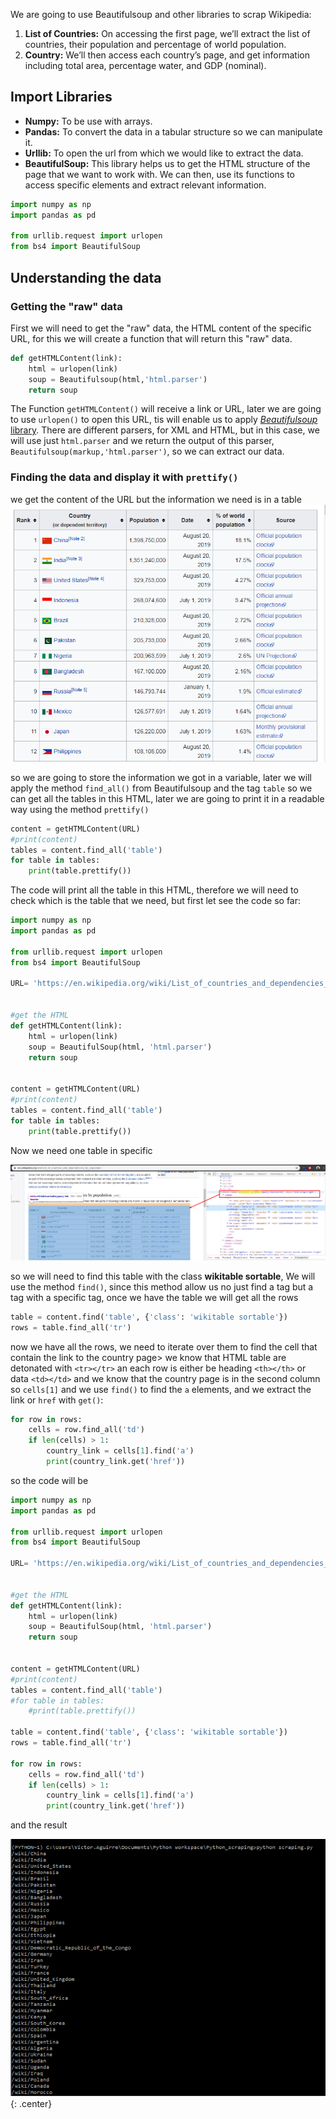 We are going to use Beautifulsoup and other libraries to scrap Wikipedia:

1. **List of Countries:** On accessing the first page, we’ll extract the list of countries, their population and percentage of world population.  
2. **Country:** We’ll then access each country’s page, and get information including total area, percentage water, and GDP (nominal).   

## Import Libraries

* **Numpy:**  To be use with arrays.
* **Pandas:** To convert the data in a tabular structure so we can manipulate it.
* **Urllib:** To open the url from which we would like to extract the data.
* **BeautifulSoup:** This library helps us to get the HTML structure of the page that we want to work with. We can then, use its functions to access specific elements and extract relevant information.  

```python
import numpy as np
import pandas as pd

from urllib.request import urlopen
from bs4 import BeautifulSoup
```

## Understanding the data

### Getting the "raw" data

First we will need to get the "raw" data, the HTML content of the specific URL, for this we will create a function that will return this "raw" data.

```python
def getHTMLContent(link):
	html = urlopen(link)
	soup = Beautifulsoup(html,'html.parser')
	return soup
```

The Function `getHTMLContent()` will receive a link or URL, later we are going to use `urlopen()` to open this URL, tis will enable us to apply [*Beautifulsoup* library](https://www.crummy.com/software/BeautifulSoup/bs4/doc/).
There are different parsers, for XML and HTML, but in this case, we will use just `html.parser`
and we return  the output of this parser, `Beautifulsoup(markup,'html.parser')`, so we can extract our data.

### Finding the data and display it with `prettify()`

we get the content of the URL but the information we need is in a table 
![Scraping_Using_Python_001](../images/Scraping_Using_Python_001.png)

so we are going to store the information we got in a variable, later we will apply the method `find_all()` from Beautifulsoup  and the tag `table` so we can get all the tables in this HTML, later we are going to print it in a readable way using the method `prettify()`

```python
content = getHTMLContent(URL)
#print(content)
tables = content.find_all('table')
for table in tables:
	print(table.prettify())
```

The code will print all the table in this HTML, therefore we will need to check which is the table that we need, but first let see the code so far:

```python
import numpy as np
import pandas as pd

from urllib.request import urlopen
from bs4 import BeautifulSoup

URL= 'https://en.wikipedia.org/wiki/List_of_countries_and_dependencies_by_population'


#get the HTML 
def getHTMLContent(link):
	html = urlopen(link)
	soup = BeautifulSoup(html, 'html.parser')
	return soup


content = getHTMLContent(URL)
#print(content)
tables = content.find_all('table')
for table in tables:
	print(table.prettify())
```

Now we need one table  in specific

![Scraping_Using_Python_002](../images/Scraping_Using_Python_002.png)

so we will need to find this table with the class **wikitable sortable**, 
We will use the method `find()`, since this method allow us no just find a tag but a tag with a specific tag, once we have the table we will get all the rows

```python
table = content.find('table', {'class': 'wikitable sortable'})
rows = table.find_all('tr')
```

now we have all the rows, we need to iterate over them to find the cell that contain the link to the country page> we know that HTML table are detonated with `<tr></tr>` an each row is either be heading `<th></th>` or data `<td></td>` and we know that the country page is in the second column so `cells[1]` and we use `find()` to find the `a` elements, and we extract the link or `href` with `get()`:

```python 
for row in rows:
	cells = row.find_all('td')
	if len(cells) > 1:
		country_link = cells[1].find('a')
		print(country_link.get('href'))
```



so the code will be

```python 
import numpy as np
import pandas as pd

from urllib.request import urlopen
from bs4 import BeautifulSoup

URL= 'https://en.wikipedia.org/wiki/List_of_countries_and_dependencies_by_population'


#get the HTML 
def getHTMLContent(link):
	html = urlopen(link)
	soup = BeautifulSoup(html, 'html.parser')
	return soup


content = getHTMLContent(URL)
#print(content)
tables = content.find_all('table')
#for table in tables:
	#print(table.prettify())

table = content.find('table', {'class': 'wikitable sortable'})
rows = table.find_all('tr')

for row in rows:
	cells = row.find_all('td')
	if len(cells) > 1:
		country_link = cells[1].find('a')
		print(country_link.get('href'))
```

and the result 

![Scraping_Using_Python_003](../images/Scraping_Using_Python_003.png){: .center}